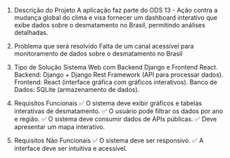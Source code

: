 1. Descrição do Projeto
A aplicação faz parte do ODS 13 - Ação contra a mudança global do clima e visa fornecer um dashboard interativo que exibe dados sobre o desmatamento no Brasil, permitindo análises detalhadas.

2. Problema que será resolvido
Falta de um canal acessível para monitoramento de dados sobre o desmatamento no Brasil

4. Tipo de Solução
Sistema Web com Backend Django e Frontend React.
Backend: Django + Django Rest Framework (API para processar dados).
Frontend: React (interface gráfica com gráficos interativos).
Banco de Dados: SQLite (armazenamento de dados).

5. Requisitos Funcionais
✅ O sistema deve exibir gráficos e tabelas interativas de desmatamento.
✅ O usuário pode filtrar os dados por ano e região.
✅ O sistema deve consumir dados de APIs públicas.
✅ Deve apresentar um mapa interativo.

6. Requisitos Não Funcionais
✅ O sistema deve ser responsivo.
✅ A interface deve ser intuitiva e acessível.
